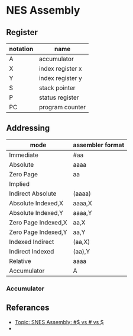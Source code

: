 # NES Assembly

## Register

|notation|name|
|-|-|
|A|accumulator|
|X|index register x|
|Y|index register y|
|S|stack pointer|
|P|status register|
|PC|program counter|

## Addressing

|mode|assembler format|
|-|-|
|Immediate|#aa|
|Absolute|aaaa|
|Zero Page|aa|
|Implied||
|Indirect Absolute|(aaaa)|
|Absolute Indexed,X|aaaa,X|
|Absolute Indexed,Y|aaaa,Y|
|Zero Page Indexed,X|aa,X|
|Zero Page Indexed,Y|aa,Y|
|Indexed Indirect|(aa,X)|
|Indirect Indexed|(aa),Y|
|Relative|aaaa|
|Accumulator|A|

### Accumulator

## Referances

- [Topic: SNES Assembly: #$ vs # vs $](https://www.romhacking.net/forum/index.php?topic=16663.0)
- [](https://dwheeler.com/6502/oneelkruns/asm1step.html)
